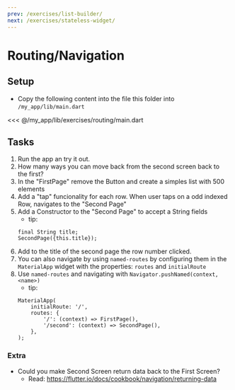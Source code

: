 ```yaml
---
prev: /exercises/list-builder/
next: /exercises/stateless-widget/
---
```


# Routing/Navigation

## Setup

- Copy the following content into the file this folder into `/my_app/lib/main.dart`

<<< @/my_app/lib/exercises/routing/main.dart

## Tasks

1. Run the app an try it out.
2. How many ways you can move back from the second screen back to the first?
3. In the "FirstPage" remove the Button and create a simples list with 500 elements
4. Add a "tap" funcionality for each row. When user taps on a odd indexed Row, navigates to the "Second Page"
5. Add a Constructor to the "Second Page" to accept a String fields
    * tip:
    ```
    final String title; 
    SecondPage({this.title});
    ```
6. Add to the title of the second page the row number clicked.
7. You can also navigate by using `named-routes` by configuring them in the `MaterialApp` widget with the properties: `routes` and `initialRoute`
8. Use `named-routes` and navigating with `Navigator.pushNamed(context, <name>)`
    * tip:
    ```
    MaterialApp(
        initialRoute: '/',
        routes: {
            '/': (context) => FirstPage(),
            '/second': (context) => SecondPage(),
        },
    );
    ```


### Extra    
* Could you make Second Screen return data back to the First Screen?
   * Read:   https://flutter.io/docs/cookbook/navigation/returning-data